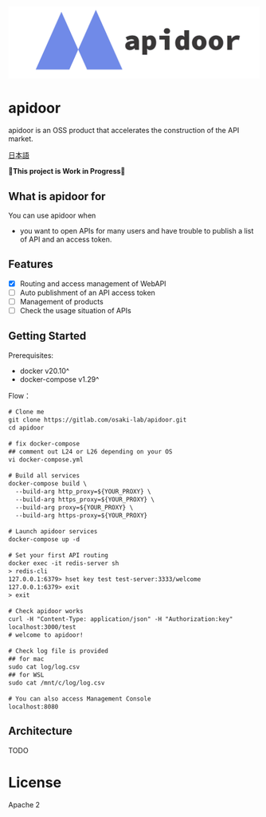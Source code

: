 ![logo](docs/apidoor_logo.png)

# apidoor

apidoor is an OSS product that accelerates the construction of the API market.

[日本語](README_ja.md)

**🚧This project is Work in Progress🚧**

## What is apidoor for
You can use apidoor when

* you want to open APIs for many users and have trouble to publish a list of API and an access token.

## Features

* [x] Routing and access management of WebAPI
* [ ] Auto publishment of an API access token
* [ ] Management of products
* [ ] Check the usage situation of APIs

## Getting Started

Prerequisites:

- docker v20.10^
- docker-compose v1.29^

Flow：

```
# Clone me
git clone https://gitlab.com/osaki-lab/apidoor.git
cd apidoor

# fix docker-compose
## comment out L24 or L26 depending on your OS
vi docker-compose.yml

# Build all services
docker-compose build \
  --build-arg http_proxy=${YOUR_PROXY} \
  --build-arg https_proxy=${YOUR_PROXY} \
  --build-arg proxy=${YOUR_PROXY} \
  --build-arg https-proxy=${YOUR_PROXY}

# Launch apidoor services
docker-compose up -d

# Set your first API routing
docker exec -it redis-server sh
> redis-cli
127.0.0.1:6379> hset key test test-server:3333/welcome
127.0.0.1:6379> exit
> exit

# Check apidoor works
curl -H "Content-Type: application/json" -H "Authorization:key" localhost:3000/test
# welcome to apidoor!

# Check log file is provided
## for mac
sudo cat log/log.csv
## for WSL
sudo cat /mnt/c/log/log.csv

# You can also access Management Console
localhost:8080
```

## Architecture

TODO

# License
Apache 2

